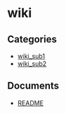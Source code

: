 # wiki

## Categories
- [wiki_sub1](./wiki_sub1/index.md)
- [wiki_sub2](./wiki_sub2/index.md)

## Documents
- [README](README.md)